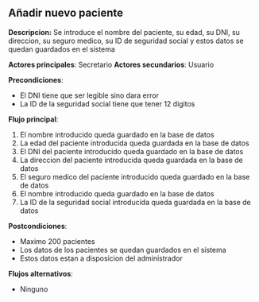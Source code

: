 ## Añadir nuevo paciente

**Descripcion:** Se introduce el nombre del paciente, su edad, su DNI, su direccion, su seguro medico, su ID de seguridad social y estos datos se quedan guardados en el sistema

**Actores principales**: Secretario
**Actores secundarios**: Usuario

**Precondiciones**: 

* El DNI tiene que ser legible sino dara error
* La ID de la seguridad social tiene que tener 12 digitos

**Flujo principal**:
1. El nombre introducido queda guardado en la base de datos
1. La edad del paciente introducida queda guardada en la base de datos
1. El DNI del paciente introducido queda guardado en la base de datos
1. La direccion del paciente introducida queda guardada en la base de datos
1. El seguro medico del paciente introducido queda guardado en la base de datos
1. El nombre introducido queda guardado en la base de datos
1. La ID de la seguridad social introducida queda guardada en la base de datos



**Postcondiciones**: 

* Maximo 200 pacientes
* Los datos de los pacientes se quedan guardados en el sistema
* Estos datos estan a disposicion del administrador


**Flujos alternativos**:

* Ninguno
